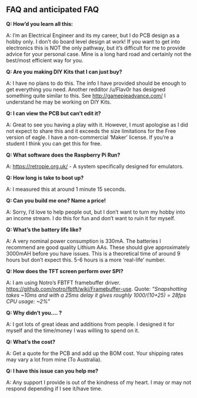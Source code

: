 ## FAQ and anticipated FAQ


**Q: How’d you learn all this:**

A: I’m an Electrical Engineer and its my career, but I do PCB design as a hobby only. I don’t do board level design at work!
If you want to get into electronics this is NOT the only pathway, but it’s difficult for me to provide advice for your personal case. Mine is a long hard road and certainly not the best/most efficient way for you.

**Q: Are you making DIY Kits that I can just buy?**

A: I have no plans to do this. The info I have provided should be enough to get everything you need. Another redditor /u/Flav0r has designed something quite similar to this. See http://gamepieadvance.com/ I understand he may be working on DIY Kits.

**Q: I can view the PCB but can’t edit it?**

A: Great to see you having a play with it. However, I must apologise as I did not expect to share this and it exceeds the size limitations for the Free version of eagle. I have a non-commercial ‘Maker’ license. If you’re a student I think you can get this for free.

**Q: What software does the Raspberry Pi Run?**

A: https://retropie.org.uk/ - A system specifically designed for emulators.

**Q: How long is take to boot up?**

A: I measured this at around 1 minute 15 seconds.

**Q: Can you build me one? Name a price!**

A: Sorry, I’d love to help people out, but I don’t want to turn my hobby into an income stream. I do this for fun and don’t want to ruin it for myself.

**Q: What’s the battery life like?**

A: A very nominal power consumption is 330mA. The batteries I recommend are good quality Lithium AAs. These should give approximately 3000mAH before you have issues. This is a theoretical time of around 9 hours but don’t expect this. 5-6 hours is a more ‘real-life’ number.

**Q: How does the TFT screen perform over SPI?**

A: I am using Notro’s FBTFT framebuffer driver. https://github.com/notro/fbtft/wiki/Framebuffer-use. Quote: *“Snapshotting takes ~10ms and with a 25ms delay it gives roughly 1000/(10+25) = 28fps CPU usage: ~2%”*

**Q: Why didn’t you…. <insert feature here>?**

A: I got lots of great ideas and additions from people. I designed it for myself and the time/money I was willing to spend on it.

**Q: What’s the cost?**

A: Get a quote for the PCB and add up the BOM cost. Your shipping rates may vary a lot from mine (To Australia).

**Q: I have this issue can you help me?**

A: Any support I provide is out of the kindness of my heart. I may or may not respond depending if I see it/have time.
